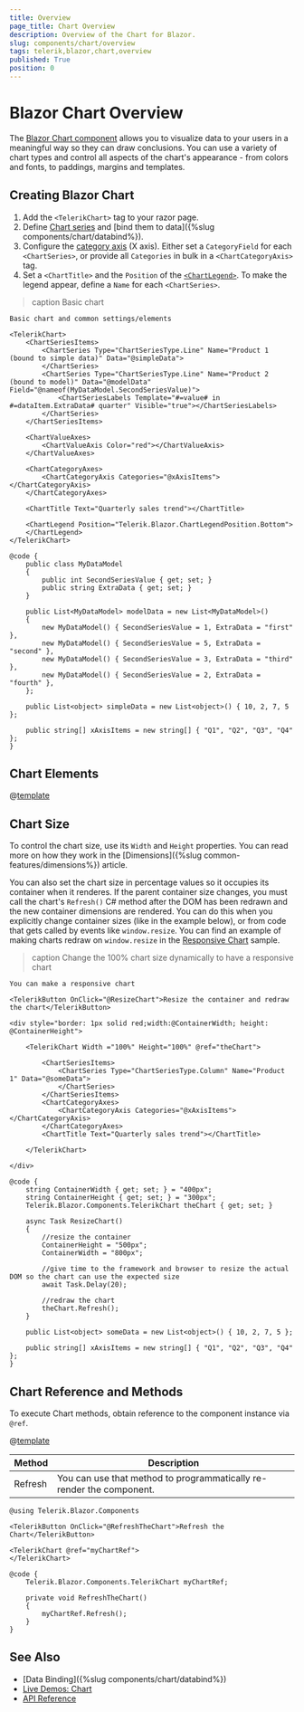 ```yaml
---
title: Overview
page_title: Chart Overview
description: Overview of the Chart for Blazor.
slug: components/chart/overview
tags: telerik,blazor,chart,overview
published: True
position: 0
---
```


# Blazor Chart Overview

The <a href="https://www.telerik.com/blazor-ui/chart" target="_blank">Blazor Chart component</a> allows you to visualize data to your users in a meaningful way so they can draw conclusions. You can use a variety of chart types and control all aspects of the chart's appearance - from colors and fonts, to paddings, margins and templates.

## Creating Blazor Chart

1. Add the `<TelerikChart>` tag to your razor page.
1. Define [Chart series](https://docs.telerik.com/blazor-ui/api/Telerik.Blazor.Components.ChartSeries) and [bind them to data]({%slug components/chart/databind%}).
1. Configure the [category axis](https://docs.telerik.com/blazor-ui/api/Telerik.Blazor.Components.ChartCategoryAxis) (X axis). Either set a `CategoryField` for each `<ChartSeries>`, or provide all `Categories` in bulk in a `<ChartCategoryAxis>` tag.
1. Set a `<ChartTitle>` and the `Position` of the [`<ChartLegend>`](https://docs.telerik.com/blazor-ui/api/Telerik.Blazor.Components.ChartLegend). To make the legend appear, define a `Name` for each `<ChartSeries>`.

>caption Basic chart

````CSHTML
Basic chart and common settings/elements

<TelerikChart>
	<ChartSeriesItems>
		<ChartSeries Type="ChartSeriesType.Line" Name="Product 1 (bound to simple data)" Data="@simpleData">
		</ChartSeries>
		<ChartSeries Type="ChartSeriesType.Line" Name="Product 2 (bound to model)" Data="@modelData" Field="@nameof(MyDataModel.SecondSeriesValue)">
			<ChartSeriesLabels Template="#=value# in #=dataItem.ExtraData# quarter" Visible="true"></ChartSeriesLabels>
		</ChartSeries>
	</ChartSeriesItems>

	<ChartValueAxes>
		<ChartValueAxis Color="red"></ChartValueAxis>
	</ChartValueAxes>

	<ChartCategoryAxes>
		<ChartCategoryAxis Categories="@xAxisItems"></ChartCategoryAxis>
	</ChartCategoryAxes>

	<ChartTitle Text="Quarterly sales trend"></ChartTitle>

	<ChartLegend Position="Telerik.Blazor.ChartLegendPosition.Bottom">
	</ChartLegend>
</TelerikChart>

@code {
	public class MyDataModel
	{
		public int SecondSeriesValue { get; set; }
		public string ExtraData { get; set; }
	}

	public List<MyDataModel> modelData = new List<MyDataModel>()
    {
		new MyDataModel() { SecondSeriesValue = 1, ExtraData = "first" },
		new MyDataModel() { SecondSeriesValue = 5, ExtraData = "second" },
		new MyDataModel() { SecondSeriesValue = 3, ExtraData = "third" },
		new MyDataModel() { SecondSeriesValue = 2, ExtraData = "fourth" },
	};

	public List<object> simpleData = new List<object>() { 10, 2, 7, 5 };

	public string[] xAxisItems = new string[] { "Q1", "Q2", "Q3", "Q4" };
}
````

## Chart Elements

@[template](/_contentTemplates/chart/link-to-basics.md#configurable-nested-chart-settings)


## Chart Size

To control the chart size, use its `Width` and `Height` properties. You can read more on how they work in the [Dimensions]({%slug common-features/dimensions%}) article.

You can also set the chart size in percentage values so it occupies its container when it renderes. If the parent container size changes, you must call the chart's `Refresh()` C# method after the DOM has been redrawn and the new container dimensions are rendered. You can do this when you explicitly change container sizes (like in the example below), or from code that gets called by events like `window.resize`. You can find an example of making charts redraw on `window.resize` in the [Responsive Chart](https://github.com/telerik/blazor-ui/tree/master/chart/responsive-chart) sample.


>caption Change the 100% chart size dynamically to have a responsive chart

````CSHTML
You can make a responsive chart

<TelerikButton OnClick="@ResizeChart">Resize the container and redraw the chart</TelerikButton>

<div style="border: 1px solid red;width:@ContainerWidth; height: @ContainerHeight">

    <TelerikChart Width ="100%" Height="100%" @ref="theChart">

        <ChartSeriesItems>
            <ChartSeries Type="ChartSeriesType.Column" Name="Product 1" Data="@someData">
            </ChartSeries>
        </ChartSeriesItems>
        <ChartCategoryAxes>
            <ChartCategoryAxis Categories="@xAxisItems"></ChartCategoryAxis>
        </ChartCategoryAxes>
        <ChartTitle Text="Quarterly sales trend"></ChartTitle>

    </TelerikChart>

</div>

@code {
    string ContainerWidth { get; set; } = "400px";
    string ContainerHeight { get; set; } = "300px";
    Telerik.Blazor.Components.TelerikChart theChart { get; set; }

    async Task ResizeChart()
    {
        //resize the container
        ContainerHeight = "500px";
        ContainerWidth = "800px";

        //give time to the framework and browser to resize the actual DOM so the chart can use the expected size
        await Task.Delay(20);

        //redraw the chart
        theChart.Refresh();
    }

    public List<object> someData = new List<object>() { 10, 2, 7, 5 };

    public string[] xAxisItems = new string[] { "Q1", "Q2", "Q3", "Q4" };
}
````

## Chart Reference and Methods

To execute Chart methods, obtain reference to the component instance via `@ref`.

 @[template](/_contentTemplates/common/parameters-table-styles.md#table-layout)

| Method  | Description |
|---------|-------------|
| Refresh | You can use that method to programmatically re-render the component.    |

````CSHTML
@using Telerik.Blazor.Components

<TelerikButton OnClick="@RefreshTheChart">Refresh the Chart</TelerikButton>

<TelerikChart @ref="myChartRef">
</TelerikChart>

@code {
	Telerik.Blazor.Components.TelerikChart myChartRef;
	
	private void RefreshTheChart()
	{
	    myChartRef.Refresh();
	}
}
````

## See Also

  * [Data Binding]({%slug components/chart/databind%})
  * [Live Demos: Chart](https://demos.telerik.com/blazor-ui/chart/index)
  * [API Reference](https://docs.telerik.com/blazor-ui/api/Telerik.Blazor.Components.TelerikChart)
